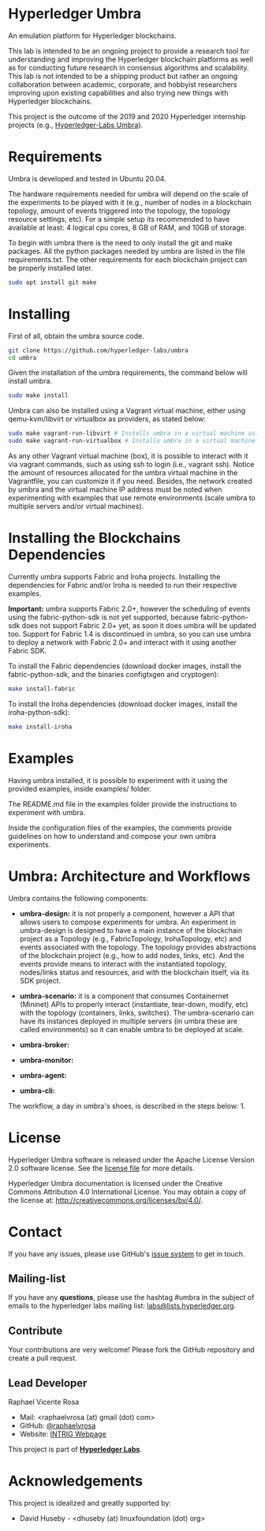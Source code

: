 # Hyperledger Umbra

An emulation platform for Hyperledger blockchains.

This lab is intended to be an ongoing project to provide a research tool for understanding and improving the Hyperledger blockchain platforms as well as for conducting future research in consensus algorithms and scalability. This lab is not intended to be a shipping product but rather an ongoing collaboration between academic, corporate, and hobbyist researchers improving upon existing capabilities and also trying new things with Hyperledger blockchains.

This project is the outcome of the 2019 and 2020 Hyperledger internship projects (e.g., [Hyperledger-Labs Umbra](https://wiki.hyperledger.org/display/INTERN/Hyperledger+Umbra%3A+Simulating+Hyperledger+Blockchains+using+Mininet)).


# Requirements

Umbra is developed and tested in Ubuntu 20.04.

The hardware requirements needed for umbra will depend on the scale of the experiments to be played with it (e.g., number of nodes in a blockchain topology, amount of events triggered into the topology, the topology resource settings, etc).
For a simple setup its recommended to have available at least: 4 logical cpu cores, 8 GB of RAM, and 10GB of storage.

To begin with umbra there is the need to only install the git and make packages. All the python packages needed by umbra are listed in the file requirements.txt. The other requirements for each blockchain project can be properly installed later.

```bash
sudo apt install git make
```


# Installing

First of all, obtain the umbra source code.

```bash
git clone https://github.com/hyperledger-labs/umbra
cd umbra
```

Given the installation of the umbra requirements, the command below will install umbra.

```bash
sudo make install
```

Umbra can also be installed using a Vagrant virtual machine, either using qemu-kvm/libvirt or virtualbox as providers, as stated below:

```bash
sudo make vagrant-run-libvirt # Installs umbra in a virtual machine using qemu-kvm/libvirt, and turn it on
sudo make vagrant-run-virtualbox # Installs umbra in a virtual machine using virtualbox, and turn it on
```

As any other Vagrant virtual machine (box), it is possible to interact with it via vagrant commands, such as using ssh to login (i.e., vagrant ssh). Notice the amount of resources allocated for the umbra virtual machine in the Vagrantfile, you can customize it if you need. Besides, the network created by umbra and the virtual machine IP address must be noted when experimenting with examples that use remote environments (scale umbra to multiple servers and/or virtual machines).


# Installing the Blockchains Dependencies

Currently umbra supports Fabric and Iroha projects. Installing the dependencies for Fabric and/or Iroha is needed to run their respective examples.

**Important:** umbra supports Fabric 2.0+, however the scheduling of events using the fabric-python-sdk is not yet supported, because fabric-python-sdk does not support Fabric 2.0+ yet, as soon it does umbra will be updated too. Support for Fabric 1.4 is discontinued in umbra, so you can use umbra to deploy a network with Fabric 2.0+ and interact with it using another Fabric SDK. 

To install the Fabric dependencies (download docker images, install the fabric-python-sdk, and the binaries configtxgen and cryptogen):

```bash
make install-fabric
```

To install the Iroha dependencies (download docker images, install the iroha-python-sdk):

```bash
make install-iroha
```

# Examples

Having umbra installed, it is possible to experiment with it using the provided examples, inside examples/ folder.

The README.md file in the examples folder provide the instructions to experiment with umbra.

Inside the configuration files of the examples, the comments provide guidelines on how to understand and compose your own umbra experiments.


# Umbra: Architecture and Workflows

Umbra contains the following components:
- **umbra-design:** it is not properly a component, however a API that allows users to compose experiments for umbra. An experiment in umbra-design is designed to have a main instance of the blockchain project as a Topology (e.g., FabricTopology, IrohaTopology, etc) and events associated with the topology. The topology provides abstractions of the blockchain project (e.g., how to add nodes, links, etc). And the events provide means to interact with the instantiated topology, nodes/links status and resources, and with the blockchain itself, via its SDK project.

- **umbra-scenario:** it is a component that consumes Containernet (Mininet) APIs to properly interact (instantiate, tear-down, modify, etc) with the topology (containers, links, switches). The umbra-scenario can have its instances deployed in multiple servers (in umbra these are called environments) so it can enable umbra to be deployed at scale.

- **umbra-broker:**
- **umbra-monitor:**
- **umbra-agent:**
- **umbra-cli:**

The workflow, a day in umbra's shoes, is described in the steps below:
1. 

# License

Hyperledger Umbra software is released under the Apache License Version 2.0 software license. See the [license file](LICENSE) for more details.

Hyperledger Umbra documentation is licensed under the Creative Commons Attribution 4.0 International License. You may obtain a copy of the license at: http://creativecommons.org/licenses/by/4.0/.

# Contact

If you have any issues, please use GitHub's [issue system](https://github.com/hyperledger-labs/umbra/issues) to get in touch.

## Mailing-list

If you have any **questions**, please use the hashtag #umbra in the subject of emails to the hyperledger labs mailing list: labs@lists.hyperledger.org.

## Contribute

Your contributions are very welcome! Please fork the GitHub repository and create a pull request.

## Lead Developer

Raphael Vicente Rosa
* Mail: <raphaelvrosa (at) gmail (dot) com>
* GitHub: [@raphaelvrosa](https://github.com/raphaelvrosa)
* Website: [INTRIG Webpage](https://intrig.dca.fee.unicamp.br/raphaelvrosa/)

This project is part of [**Hyperledger Labs**](https://www.hyperledger.org/blog/2018/01/23/introducing-hyperledger-labs).

# Acknowledgements

This project is idealized and greatly supported by:
- David Huseby - <dhuseby (at) linuxfoundation (dot) org>